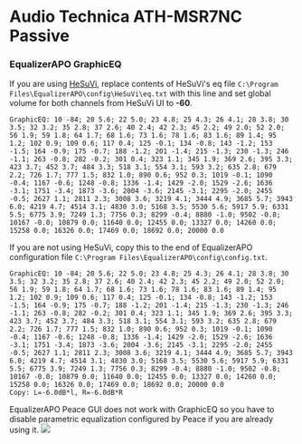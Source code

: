 # Audio Technica ATH-MSR7NC Passive
### EqualizerAPO GraphicEQ
If you are using [HeSuVi](https://sourceforge.net/projects/hesuvi/), replace contents of HeSuVi's eq file `C:\Program Files\EqualizerAPO\config\HeSuVi\eq.txt` with this line and set global volume for both channels from HeSuVi UI to **-60**.
```
GraphicEQ: 10 -84; 20 5.6; 22 5.0; 23 4.8; 25 4.3; 26 4.1; 28 3.8; 30 3.5; 32 3.2; 35 2.8; 37 2.6; 40 2.4; 42 2.3; 45 2.2; 49 2.0; 52 2.0; 56 1.9; 59 1.8; 64 1.7; 68 1.6; 73 1.6; 78 1.6; 83 1.6; 89 1.4; 95 1.2; 102 0.9; 109 0.6; 117 0.4; 125 -0.1; 134 -0.8; 143 -1.2; 153 -1.5; 164 -0.9; 175 -0.7; 188 -1.2; 201 -1.4; 215 -1.3; 230 -1.3; 246 -1.1; 263 -0.8; 282 -0.2; 301 0.4; 323 1.1; 345 1.9; 369 2.6; 395 3.3; 423 3.7; 452 3.7; 484 3.3; 518 3.1; 554 3.1; 593 3.2; 635 2.8; 679 2.2; 726 1.7; 777 1.5; 832 1.0; 890 0.6; 952 0.3; 1019 -0.1; 1090 -0.4; 1167 -0.6; 1248 -0.8; 1336 -1.4; 1429 -2.0; 1529 -2.6; 1636 -3.1; 1751 -3.4; 1873 -3.6; 2004 -3.6; 2145 -3.1; 2295 -2.0; 2455 -0.5; 2627 1.1; 2811 2.3; 3008 3.6; 3219 4.1; 3444 4.9; 3685 5.7; 3943 6.0; 4219 4.7; 4514 3.1; 4830 3.0; 5168 3.5; 5530 5.6; 5917 5.9; 6331 5.5; 6775 3.9; 7249 1.3; 7756 0.3; 8299 -0.4; 8880 -1.0; 9502 -0.8; 10167 -0.0; 10879 0.0; 11640 0.0; 12455 0.0; 13327 0.0; 14260 0.0; 15258 0.0; 16326 0.0; 17469 0.0; 18692 0.0; 20000 0.0
```
If you are not using HeSuVi, copy this to the end of EqualizerAPO configuration file `C:\Program Files\EqualizerAPO\config\config.txt`.
```
GraphicEQ: 10 -84; 20 5.6; 22 5.0; 23 4.8; 25 4.3; 26 4.1; 28 3.8; 30 3.5; 32 3.2; 35 2.8; 37 2.6; 40 2.4; 42 2.3; 45 2.2; 49 2.0; 52 2.0; 56 1.9; 59 1.8; 64 1.7; 68 1.6; 73 1.6; 78 1.6; 83 1.6; 89 1.4; 95 1.2; 102 0.9; 109 0.6; 117 0.4; 125 -0.1; 134 -0.8; 143 -1.2; 153 -1.5; 164 -0.9; 175 -0.7; 188 -1.2; 201 -1.4; 215 -1.3; 230 -1.3; 246 -1.1; 263 -0.8; 282 -0.2; 301 0.4; 323 1.1; 345 1.9; 369 2.6; 395 3.3; 423 3.7; 452 3.7; 484 3.3; 518 3.1; 554 3.1; 593 3.2; 635 2.8; 679 2.2; 726 1.7; 777 1.5; 832 1.0; 890 0.6; 952 0.3; 1019 -0.1; 1090 -0.4; 1167 -0.6; 1248 -0.8; 1336 -1.4; 1429 -2.0; 1529 -2.6; 1636 -3.1; 1751 -3.4; 1873 -3.6; 2004 -3.6; 2145 -3.1; 2295 -2.0; 2455 -0.5; 2627 1.1; 2811 2.3; 3008 3.6; 3219 4.1; 3444 4.9; 3685 5.7; 3943 6.0; 4219 4.7; 4514 3.1; 4830 3.0; 5168 3.5; 5530 5.6; 5917 5.9; 6331 5.5; 6775 3.9; 7249 1.3; 7756 0.3; 8299 -0.4; 8880 -1.0; 9502 -0.8; 10167 -0.0; 10879 0.0; 11640 0.0; 12455 0.0; 13327 0.0; 14260 0.0; 15258 0.0; 16326 0.0; 17469 0.0; 18692 0.0; 20000 0.0
Copy: L=-6.0dB*l, R=-6.0dB*R
```
EqualizerAPO Peace GUI does not work with GraphicEQ so you have to disable parametric equalization configured by Peace if you are already using it.
![](https://raw.githubusercontent.com/jaakkopasanen/AutoEq/master/results/Innerfidelity%202017/innerfidelity/onear/Audio%20Technica%20ATH-MSR7NC%20Passive/Audio%20Technica%20ATH-MSR7NC%20Passive.png)
